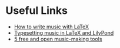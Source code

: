 # Useful Links

* [How to write music with LaTeX](https://martin-thoma.com/how-to-write-music-with-latex/)
* [Typesetting music in LaTeX and LilyPond](https://www.johndcook.com/blog/2009/03/15/typesetting-music-in-latex-and-lilypond/)
* [5 free and open music-making tools](https://opensource.com/life/16/2/5-music-making-tools)

